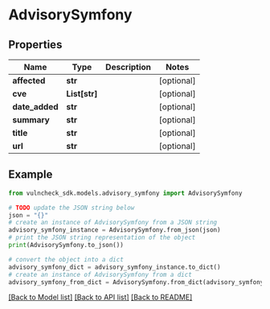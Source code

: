 # AdvisorySymfony


## Properties

Name | Type | Description | Notes
------------ | ------------- | ------------- | -------------
**affected** | **str** |  | [optional] 
**cve** | **List[str]** |  | [optional] 
**date_added** | **str** |  | [optional] 
**summary** | **str** |  | [optional] 
**title** | **str** |  | [optional] 
**url** | **str** |  | [optional] 

## Example

```python
from vulncheck_sdk.models.advisory_symfony import AdvisorySymfony

# TODO update the JSON string below
json = "{}"
# create an instance of AdvisorySymfony from a JSON string
advisory_symfony_instance = AdvisorySymfony.from_json(json)
# print the JSON string representation of the object
print(AdvisorySymfony.to_json())

# convert the object into a dict
advisory_symfony_dict = advisory_symfony_instance.to_dict()
# create an instance of AdvisorySymfony from a dict
advisory_symfony_from_dict = AdvisorySymfony.from_dict(advisory_symfony_dict)
```
[[Back to Model list]](../README.md#documentation-for-models) [[Back to API list]](../README.md#documentation-for-api-endpoints) [[Back to README]](../README.md)


